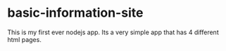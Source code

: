 # basic-information-site
This is my first ever nodejs app. Its a very simple app that has 4 different html pages.
